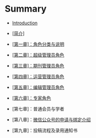 # Summary

* [Introduction](README.md)
* [\[简介\]](jian-4ecb5d.md)
* [\[第一章\]：角色分类与说明](di-yi-7ae05d-ff1a-jiao-se-fen-lei-yu-shuo-ming.md)
* [\[第二章\]：超级管理员角色](di-er-7ae05d-ff1a-chao-ji-guan-li-yuan-jiao-se.md)
* [\[第三章\]：期刊管理员角色](di-san-7ae05d-ff1a-qi-kan-guan-li-yuan-jiao-se.md)
* [\[第四章\]：运营管理员角色](di-si-7ae05d-ff1a-yun-ying-guan-li-yuan-jiao-se.md)
* [\[第五章\]：编辑管理员角色](di-wu-7ae05d-ff1a-bian-ji-guan-li-yuan-jiao-se.md)
* [\[第六章\]：专家角色](di-liu-7ae05d-ff1a-zhuan-jia-jiao-se.md)
* \[第七章\]：普通会员与学者

* \[第八章\]：[微信公众号的申请与绑定介绍](di-qi-7ae05d-ff1a-wei-xin-gong-zhong-hao-de-shen-qing-yu-bang-ding-jie-shao.md)

* \[第九章\]：投稿流程及录用通知书



